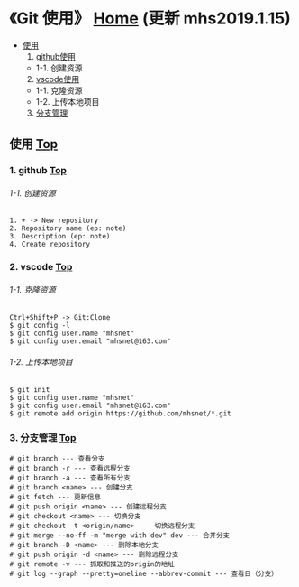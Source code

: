 # 《Git 使用》 [Home] (更新 mhs2019.1.15)

- [使用]
  1. [github使用]
    - 1-1. 创建资源
  2. [vscode使用]
    - 1-1. 克隆资源
    - 1-2. 上传本地项目
  3. [分支管理]
  

## <span id="use">使用</span> [Top]

### 1. <span id="github">github</span> [Top]
###### 1-1. 创建资源
```
1. + -> New repository
2. Repository name (ep: note)
3. Description (ep: note)
4. Create repository
```

### 2. <span id="vscode">vscode</span> [Top]
###### 1-1. 克隆资源
```
Ctrl+Shift+P -> Git:Clone
$ git config -l
$ git config user.name "mhsnet"
$ git config user.email "mhsnet@163.com"
```
###### 1-2. 上传本地项目
```
$ git init
$ git config user.name "mhsnet"
$ git config user.email "mhsnet@163.com"
$ git remote add origin https://github.com/mhsnet/*.git
```

### 3. <span id="branch">分支管理</span> [Top]
```
# git branch --- 查看分支
# git branch -r --- 查看远程分支
# git branch -a --- 查看所有分支
# git branch <name> --- 创建分支
# git fetch --- 更新信息
# git push origin <name> --- 创建远程分支
# git checkout <name> --- 切换分支
# git checkout -t <origin/name> --- 切换远程分支
# git merge --no-ff -m "merge with dev" dev --- 合并分支
# git branch -D <name> --- 删除本地分支
# git push origin -d <name> --- 删除远程分支
# git remote -v --- 抓取和推送的origin的地址
# git log --graph --pretty=oneline --abbrev-commit --- 查看日（分支）
```

##
[Home]: https://mhsnet.github.io/mhsstudynotes/ "《MHS技术栈学习笔记》"

[Top]: https://mhsnet.github.io/mhsstudynotes/tools/git.html "《Git 使用》"

[使用]: https://mhsnet.github.io/mhsstudynotes/tools/git.html#use "《Git 使用》"
[github使用]: https://mhsnet.github.io/mhsstudynotes/tools/git.html#github "github使用"
[vscode使用]: https://mhsnet.github.io/mhsstudynotes/tools/git.html#vscode "vscode使用"
[分支管理]: https://mhsnet.github.io/mhsstudynotes/tools/git.html#branch "分支管理"


